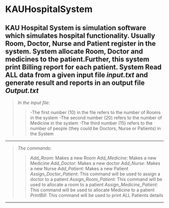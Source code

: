 # KAUHospitalSystem

KAU Hospital System is simulation software which simulates hospital functionality. Usually Room, Doctor, Nurse and Patient register in the system. System allocate Room, Doctor and medicines to the patient.Further, this system print Billing report for each patient.
System Read ALL data from a given input file *input.txt* and generate result and
reports in an output file *Output.txt*
---

>*In the input file*:
>>-The first number (10) in the file refers to the number of Rooms in the system
>>-The second number (20) refers to the number of Medicine in the system
>>-The third number (15) refers to the number of people (they could be Doctors, Nurse or Patients) in the System
>
---
>*The commands*:
>>*Add_Room*: Makes a new Room
>>*Add_Medicine*: Makes a new Medicine 
>>*Add_Doctor*: Makes a new doctor 
>>*Add_Nurse*: Makes a new Nurse 
>>*Add_Patient*: Makes a new Patient
>>*Assign_Doctor_Patient*: This command will be used to assign a doctor to a patient
>>*Assign_Room_Patient*: This command will be used to allocate a room to a patient 
>>*Assign_Medicine_Patient*: This command will be used to allocate Medicine to a patient
>>*PrintBill*: This command will be used to print ALL Patients details 
>
---
